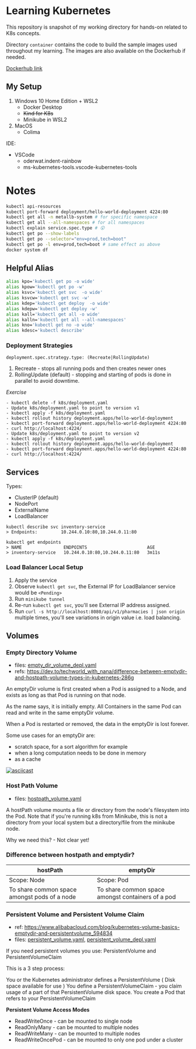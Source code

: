 # Learning Kubernetes

This repository is snapshot of my working directory for hands-on related to K8s concepts.

Directory `container` contains the code to build the sample images used throughout my learning. The images are also available on the Dockerhub if needed.

[Dockerhub link](https://hub.docker.com/u/darshah)

## My Setup

1. Windows 10 Home Edition + WSL2
    - Docker Desktop
    - ~~Kind for K8s~~
    - Minikube in WSL2
2. MacOS
    - Colima

IDE:
  - VSCode
    - oderwat.indent-rainbow
    - ms-kubernetes-tools.vscode-kubernetes-tools

# Notes


```sh
kubectl api-resources
kubectl port-forward deployment/hello-world-deployment 4224:80
kubectl get all -n metallb-system # for specific namespace
kubectl get all --all-namespaces # for all namespaces
kubectl explain service.spec.type # 😲
kubectl get po --show-labels
kubectl get po --selector="env=prod,tech=boot"
kubectl get po -l env=prod,tech=boot # same effect as above
docker system df
```

## Helpful Alias
```sh
alias kpo='kubectl get po -o wide'
alias kpow='kubectl get po -w'
alias ksvc='kubectl get svc  -o wide'
alias ksvcw='kubectl get svc -w'
alias kdep='kubectl get deploy  -o wide'
alias kdepw='kubectl get deploy -w'
alias kall='kubectl get all -o wide'
alias kalln='kubectl get all --all-namespaces'
alias kno='kubectl get no -o wide'
alias kdesc='kubectl describe'
```

### Deployment Strategies

```
deployment.spec.strategy.type: (Recreate|RollingUpdate)
```

1. Recreate - stops all running pods and then creates newer ones
2. RollingUpdate (default) - stopping and starting of pods is done in parallel to avoid downtime.

*Exercise*
```
- kubectl delete -f k8s/deployment.yaml
- Update k8s/deployment.yaml to point to version v1
- kubectl apply -f k8s/deployment.yaml
- kubectl rollout history deployment.apps/hello-world-deployment
- kubectl port-forward deployment.apps/hello-world-deployment 4224:80
- curl http://localhost:4224/
- Update k8s/deployment.yaml to point to version v2
- kubectl apply -f k8s/deployment.yaml
- kubectl rollout history deployment.apps/hello-world-deployment
- kubectl port-forward deployment.apps/hello-world-deployment 4224:80
- curl http://localhost:4224/
```

## Services

Types:
  - ClusterIP (default)
  - NodePort
  - ExternalName
  - LoadBalancer

```
kubectl describe svc inventory-service
> Endpoints:         10.244.0.10:80,10.244.0.11:80

kubectl get endpoints
> NAME                ENDPOINTS                       AGE
> inventory-service   10.244.0.10:80,10.244.0.11:80   3m11s
```

### Load Balancer Local Setup

1. Apply the service
2. Observe `kubectl get svc`, the External IP for LoadBalancer service would be `<Pending>`
3. Run `minikube tunnel`
4. Re-run `kubectl get svc`, you'll see External IP address assigned.
5. Run `curl -s http://localhost:8080/api/v1/pharmacies | json origin` multiple times, you'll see variations in origin value i.e. load balancing.

## Volumes

### Empty Directory Volume
- files: [empty_dir_volume_depl.yaml](k8s/empty_dir_volume_depl.yaml)
- refs: https://dev.to/techworld_with_nana/difference-between-emptydir-and-hostpath-volume-types-in-kubernetes-286g

An emptyDir volume is first created when a Pod is assigned to a Node, and exists as long as that Pod is running on that node.

As the name says, it is initially empty. All Containers in the same Pod can read and write in the same emptyDir volume.

When a Pod is restarted or removed, the data in the emptyDir is lost forever.

Some use cases for an emptyDir are:
- scratch space, for a sort algorithm for example
- when a long computation needs to be done in memory
- as a cache

[![asciicast](https://asciinema.org/a/sXDD9QqLCqwR6Cm97p5jshSXz.svg)](https://asciinema.org/a/sXDD9QqLCqwR6Cm97p5jshSXz)

### Host Path Volume
- files: [hostpath_volume.yaml](k8s/hostpath_volume.yaml)

A hostPath volume mounts a file or directory from the node's filesystem into the Pod. Note that if you're running k8s from Minikube, this is not a directory from your local system but a directory/file from the minikube node.

Why we need this? - Not clear yet!

### Difference between hostpath and emptydir?
| hostPath | emptyDir |
| --- | --- |
| Scope: Node | Scope: Pod |
| To share common space amongst pods of a node | To share common space amongst containers of a pod |

### Persistent Volume and Persistent Volume Claim
- ref: https://www.alibabacloud.com/blog/kubernetes-volume-basics-emptydir-and-persistentvolume_594834
- files: [persistent_volume.yaml](k8s/persistent_volume.yaml), [persistent_volume_depl.yaml](k8s/persistent_volume_depl.yaml)

If you need persistent volumes you use: PersistentVolume and PersistentVolumeClaim

This is a 3 step process:

You or the Kubernetes administrator defines a PersistentVolume ( Disk space available for use )
You define a PersistentVolumeClaim - you claim usage of a part of that PersistentVolume disk space.
You create a Pod that refers to your PersistentVolumeClaim

**Persistent Volume Access Modes**
  - ReadWriteOnce - can be mounted to single node
  - ReadOnlyMany - can be mounted to multiple nodes
  - ReadWriteMany - can be mounted to multiple nodes
  - ReadWriteOncePod - can be mounted to only one pod under a cluster